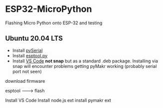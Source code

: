 # ESP32-MicroPython
Flashing Micro Python onto ESP-32 and testing

## Ubuntu 20.04 LTS
 - Install [pySerial](https://pyserial.readthedocs.io/en/latest/pyserial.html)
 - Install [esptool.py](https://github.com/espressif/esptool)
 - Install [VS Code](https://code.visualstudio.com/download) **not snap** but as a standard .deb package. Installing via snap will encounter problems getting pyMakr working (probably serial port not seen)

download firmware

esptool ---> flash

Install VS Code
Install node.js ext
install pymakr ext


